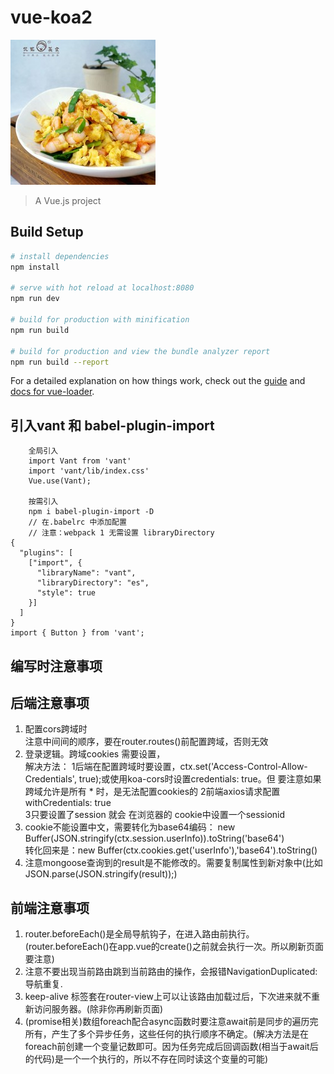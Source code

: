 # vue-koa2
![Image text](https://github.com/Mr-zhuxing/canteen_manage/blob/master/GoodsManage/public/goodsImg/0/0/0.jpg)
> A Vue.js project

## Build Setup

``` bash
# install dependencies
npm install

# serve with hot reload at localhost:8080
npm run dev

# build for production with minification
npm run build

# build for production and view the bundle analyzer report
npm run build --report
```

For a detailed explanation on how things work, check out the [guide](http://vuejs-templates.github.io/webpack/) and [docs for vue-loader](http://vuejs.github.io/vue-loader).



## 引入vant 和 babel-plugin-import   
``` npm i vant -S  
    全局引入
    import Vant from 'vant'  
    import 'vant/lib/index.css'  
    Vue.use(Vant);  

    按需引入  
    npm i babel-plugin-import -D    
    // 在.babelrc 中添加配置  
    // 注意：webpack 1 无需设置 libraryDirectory  
{
  "plugins": [
    ["import", {
      "libraryName": "vant",
      "libraryDirectory": "es",
      "style": true
    }]
  ]
}
import { Button } from 'vant';
```

## 编写时注意事项  
## 后端注意事项
1. 配置cors跨域时  
注意中间间的顺序，要在router.routes()前配置跨域，否则无效
2. 登录逻辑。跨域cookies 需要设置，  
解决方法：
1后端在配置跨域时要设置，ctx.set('Access-Control-Allow-Credentials', true);或使用koa-cors时设置credentials: true。但
要注意如果跨域允许是所有 * 时，是无法配置cookies的
2前端axios请求配置 withCredentials: true  
3只要设置了session 就会 在浏览器的 cookie中设置一个sessionid
3. cookie不能设置中文，需要转化为base64编码： new Buffer(JSON.stringify(ctx.session.userInfo)).toString('base64')  
  转化回来是：new Buffer(ctx.cookies.get('userInfo'),'base64').toString()  
4. 注意mongoose查询到的result是不能修改的。需要复制属性到新对象中(比如JSON.parse(JSON.stringify(result));)



## 前端注意事项  
1. router.beforeEach()是全局导航钩子，在进入路由前执行。(router.beforeEach()在app.vue的create()之前就会执行一次。所以刷新页面要注意)
2. 注意不要出现当前路由跳到当前路由的操作，会报错NavigationDuplicated:导航重复.
3. keep-alive 标签套在router-view上可以让该路由加载过后，下次进来就不重新访问服务器。(除非你再刷新页面)
4. (promise相关)数组foreach配合async函数时要注意await前是同步的遍历完所有，产生了多个异步任务，这些任何的执行顺序不确定。(解决方法是在foreach前创建一个变量记数即可。因为任务完成后回调函数(相当于await后的代码)是一个一个执行的，所以不存在同时读这个变量的可能)
